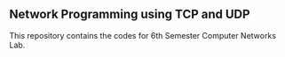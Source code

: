 ## Network Programming using TCP and UDP

This repository contains the codes for 6th Semester Computer Networks Lab.
